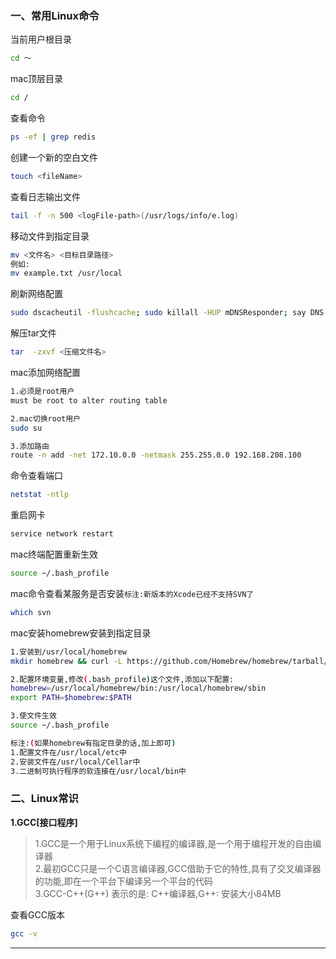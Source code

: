 ### 一、常用Linux命令

当前用户根目录
```bash
cd ～
```
mac顶层目录
```bash
cd /
```
查看命令
```bash
ps -ef | grep redis
```
创建一个新的空白文件
```bash
touch <fileName>
```
查看日志输出文件
```bash
tail -f -n 500 <logFile-path>(/usr/logs/info/e.log)
```
移动文件到指定目录
```bash
mv <文件名> <目标目录路径>
例如:
mv example.txt /usr/local
```
刷新网络配置
```bash
sudo dscacheutil -flushcache; sudo killall -HUP mDNSResponder; say DNS cache flushed
```
解压tar文件
```bash
tar  -zxvf <压缩文件名>
```
mac添加网络配置
```bash
1.必须是root用户
must be root to alter routing table

2.mac切换root用户
sudo su

3.添加路由
route -n add -net 172.10.0.0 -netmask 255.255.0.0 192.168.208.100
```
命令查看端口
```bash
netstat -ntlp
```
重启网卡
```bash
service network restart
```
mac终端配置重新生效
```bash
source ~/.bash_profile
```
mac命令查看某服务是否安装`标注:新版本的Xcode已经不支持SVN了`
```bash
which svn
```
mac安装homebrew安装到指定目录
```bash
1.安装到/usr/local/homebrew
mkdir homebrew && curl -L https://github.com/Homebrew/homebrew/tarball/master | tar xz --strip 1 -C homebrew

2.配置环境变量,修改(.bash_profile)这个文件,添加以下配置:
homebrew=/usr/local/homebrew/bin:/usr/local/homebrew/sbin
export PATH=$homebrew:$PATH

3.使文件生效
source ~/.bash_profile

标注:(如果homebrew有指定目录的话,加上即可)
1.配置文件在/usr/local/etc中
2.安装文件在/usr/local/Cellar中
3.二进制可执行程序的软连接在/usr/local/bin中
```

### 二、Linux常识

**1.GCC[接口程序]**

>1.GCC是一个用于Linux系统下编程的编译器,是一个用于编程开发的自由编译器<br>
>2.最初GCC只是一个C语言编译器,GCC借助于它的特性,具有了交叉编译器的功能,即在一个平台下编译另一个平台的代码<br>
>3.GCC-C++(G++) 表示的是: C++编译器,G++: 安装大小84MB

查看GCC版本
```bash
gcc -v
```
------